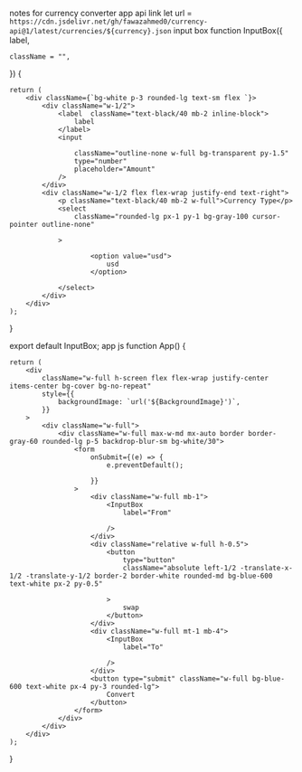 notes for currency converter app
api link
let url = `https://cdn.jsdelivr.net/gh/fawazahmed0/currency-api@1/latest/currencies/${currency}.json`
input box
function InputBox({
label,

    className = "",

}) {

    return (
        <div className={`bg-white p-3 rounded-lg text-sm flex `}>
            <div className="w-1/2">
                <label  className="text-black/40 mb-2 inline-block">
                    label
                </label>
                <input

                    className="outline-none w-full bg-transparent py-1.5"
                    type="number"
                    placeholder="Amount"
                />
            </div>
            <div className="w-1/2 flex flex-wrap justify-end text-right">
                <p className="text-black/40 mb-2 w-full">Currency Type</p>
                <select
                    className="rounded-lg px-1 py-1 bg-gray-100 cursor-pointer outline-none"

                >

                        <option value="usd">
                            usd
                        </option>

                </select>
            </div>
        </div>
    );

}

export default InputBox;
app js
function App() {

    return (
        <div
            className="w-full h-screen flex flex-wrap justify-center items-center bg-cover bg-no-repeat"
            style={{
                backgroundImage: `url('${BackgroundImage}')`,
            }}
        >
            <div className="w-full">
                <div className="w-full max-w-md mx-auto border border-gray-60 rounded-lg p-5 backdrop-blur-sm bg-white/30">
                    <form
                        onSubmit={(e) => {
                            e.preventDefault();

                        }}
                    >
                        <div className="w-full mb-1">
                            <InputBox
                                label="From"

                            />
                        </div>
                        <div className="relative w-full h-0.5">
                            <button
                                type="button"
                                className="absolute left-1/2 -translate-x-1/2 -translate-y-1/2 border-2 border-white rounded-md bg-blue-600 text-white px-2 py-0.5"

                            >
                                swap
                            </button>
                        </div>
                        <div className="w-full mt-1 mb-4">
                            <InputBox
                                label="To"

                            />
                        </div>
                        <button type="submit" className="w-full bg-blue-600 text-white px-4 py-3 rounded-lg">
                            Convert
                        </button>
                    </form>
                </div>
            </div>
        </div>
    );
}